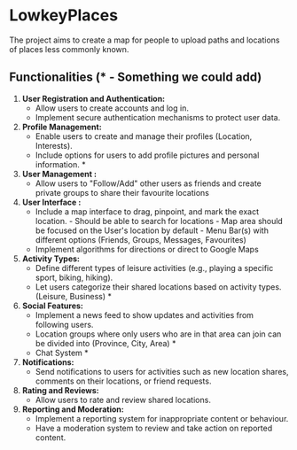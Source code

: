 # LowkeyPlaces
The project aims to create a map for people to upload paths and locations of places less commonly known.

## Functionalities (* - Something we could add) 
1. **User Registration and Authentication:**
   - Allow users to create accounts and log in.
   - Implement secure authentication mechanisms to protect user data. 
2. **Profile Management:**
   - Enable users to create and manage their profiles (Location, Interests).
   - Include options for users to add profile pictures and personal information. *
3. **User Management :**
    - Allow users to "Follow/Add" other users as friends and create private groups to share their favourite locations
4. **User Interface :**
    - Include a map interface to drag, pinpoint, and mark the exact location.
          - Should be able to search for locations
          - Map area should be focused on the User's location by default
          - Menu Bar(s) with different options (Friends, Groups, Messages, Favourites)
    - Implement algorithms for directions or direct to Google Maps
5. **Activity Types:**
   - Define different types of leisure activities (e.g., playing a specific sport, biking, hiking).
   - Let users categorize their shared locations based on activity types. (Leisure, Business) *
6. **Social Features:**
   - Implement a news feed to show updates and activities from following users.
   - Location groups where only users who are in that area can join can be divided into (Province, City, Area) *
   - Chat System *
7. **Notifications:**
   - Send notifications to users for activities such as new location shares, comments on their locations, or friend requests.
8. **Rating and Reviews:**
   - Allow users to rate and review shared locations.
9. **Reporting and Moderation:**
    - Implement a reporting system for inappropriate content or behaviour.
    - Have a moderation system to review and take action on reported content.


